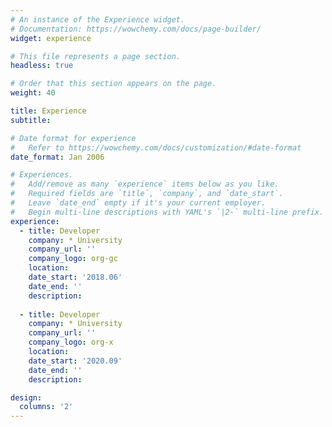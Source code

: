 ```yaml
---
# An instance of the Experience widget.
# Documentation: https://wowchemy.com/docs/page-builder/
widget: experience

# This file represents a page section.
headless: true

# Order that this section appears on the page.
weight: 40

title: Experience
subtitle:

# Date format for experience
#   Refer to https://wowchemy.com/docs/customization/#date-format
date_format: Jan 2006

# Experiences.
#   Add/remove as many `experience` items below as you like.
#   Required fields are `title`, `company`, and `date_start`.
#   Leave `date_end` empty if it's your current employer.
#   Begin multi-line descriptions with YAML's `|2-` multi-line prefix.
experience:
  - title: Developer
    company: * University
    company_url: ''
    company_logo: org-gc
    location: 
    date_start: '2018.06'
    date_end: ''
    description:
        
  - title: Developer
    company: * University
    company_url: ''
    company_logo: org-x
    location: 
    date_start: '2020.09'
    date_end: ''
    description: 

design:
  columns: '2'
---
```

